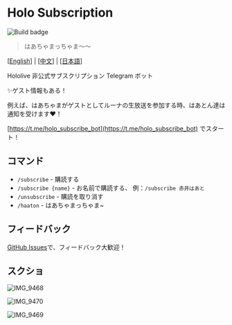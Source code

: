 # Holo Subscription
![Build badge](https://github.com/wabilin/holo-subscription/workflows/Build/badge.svg)
> はあちゃまっちゃま〜〜

\[[English](https://wabilin.github.io/holo-subscription/)\] | \[[中文](https://wabilin.github.io/holo-subscription/docs/zh-tw)\] | \[[日本語](https://wabilin.github.io/holo-subscription/docs/ja)\]

Hololive 非公式サブスクリプション Telegram ボット

✨ゲスト情報もある！

例えば、はあちゃまがゲストとしてルーナの生放送を参加する時、はあとん達は通知を受けます♥️！

[https://t.me/holo_subscribe_bot](https://t.me/holo_subscribe_bot) でスタート！

## コマンド

- `/subscribe` - 購読する
- `/subscribe {name}` - お名前で購読する、 例：`/subscribe 赤井はあと`
- `/unsubscribe` - 購読を取り消す
- `/haaton` - はあちゃまっちゃま~

## フィードバック
[GitHub Issues](https://github.com/wabilin/holo-subscription/issues)で、フィードバック大歓迎！

## スクショ

![IMG_9468](https://user-images.githubusercontent.com/2549826/89192999-4d084680-d5e0-11ea-935f-fdbf5e78ae42.jpg)

![IMG_9470](https://user-images.githubusercontent.com/2549826/89193027-55f91800-d5e0-11ea-9f5b-5b1f237cc47b.jpg)

![IMG_9469](https://user-images.githubusercontent.com/2549826/89193014-51346400-d5e0-11ea-9050-0314b9745209.jpg)
